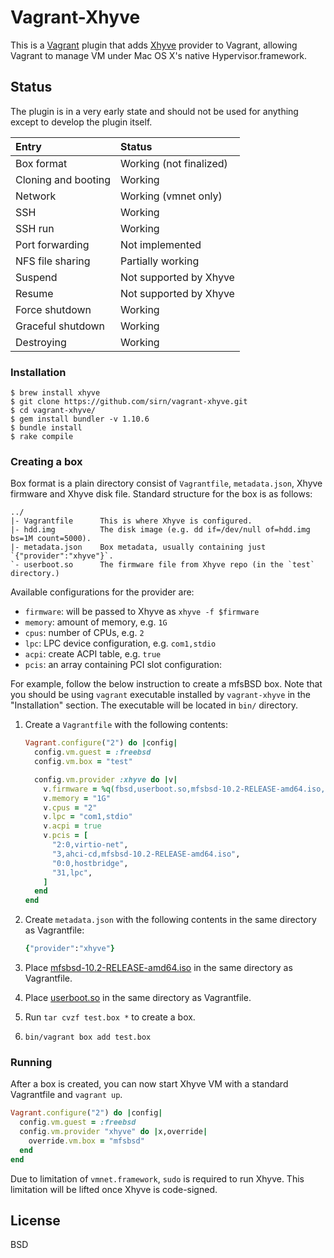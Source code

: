 # Vagrant-Xhyve

This is a [Vagrant](http://www.vagrantup.com/) plugin that adds [Xhyve](https://github.com/mist64/xhyve) provider to Vagrant, allowing Vagrant to manage VM under Mac OS X's native Hypervisor.framework.

## Status

The plugin is in a very early state and should not be used for anything except to develop the plugin itself.

| Entry               | Status
| :----------         | :-----
| Box format          | Working (not finalized)
| Cloning and booting | Working
| Network             | Working (vmnet only)
| SSH                 | Working
| SSH run             | Working
| Port forwarding     | Not implemented
| NFS file sharing    | Partially working
| Suspend             | Not supported by Xhyve
| Resume              | Not supported by Xhyve
| Force shutdown      | Working
| Graceful shutdown   | Working
| Destroying          | Working

### Installation

```shell
$ brew install xhyve
$ git clone https://github.com/sirn/vagrant-xhyve.git
$ cd vagrant-xhyve/
$ gem install bundler -v 1.10.6
$ bundle install
$ rake compile
```

### Creating a box

Box format is a plain directory consist of `Vagrantfile`, `metadata.json`, Xhyve firmware and Xhyve disk file. Standard structure for the box is as follows:

```
../
|- Vagrantfile      This is where Xhyve is configured.
|- hdd.img          The disk image (e.g. dd if=/dev/null of=hdd.img bs=1M count=5000).
|- metadata.json    Box metadata, usually containing just `{"provider":"xhyve"}`.
`- userboot.so      The firmware file from Xhyve repo (in the `test` directory.)
```

Available configurations for the provider are:

* `firmware`: will be passed to Xhyve as `xhyve -f $firmware`
* `memory`: amount of memory, e.g. `1G`
* `cpus`: number of CPUs, e.g. `2`
* `lpc`: LPC device configuration, e.g. `com1,stdio`
* `acpi`: create ACPI table, e.g. `true`
* `pcis`: an array containing PCI slot configuration:

For example, follow the below instruction to create a mfsBSD box. Note that you should be using `vagrant` executable installed by `vagrant-xhyve` in the "Installation" section. The executable will be located in `bin/` directory.

1. Create a `Vagrantfile` with the following contents:

    ```ruby
    Vagrant.configure("2") do |config|
      config.vm.guest = :freebsd
      config.vm.box = "test"

      config.vm.provider :xhyve do |v|
        v.firmware = %q(fbsd,userboot.so,mfsbsd-10.2-RELEASE-amd64.iso,"")
        v.memory = "1G"
        v.cpus = "2"
        v.lpc = "com1,stdio"
        v.acpi = true
        v.pcis = [
          "2:0,virtio-net",
          "3,ahci-cd,mfsbsd-10.2-RELEASE-amd64.iso",
          "0:0,hostbridge",
          "31,lpc",
        ]
      end
    end
    ```

2. Create `metadata.json` with the following contents in the same directory as Vagrantfile:

    ```ruby
    {"provider":"xhyve"}
    ```

3. Place [mfsbsd-10.2-RELEASE-amd64.iso](http://mfsbsd.vx.sk/) in the same directory as Vagrantfile.
4. Place [userboot.so](https://github.com/mist64/xhyve/tree/master/test) in the same directory as Vagrantfile.
5. Run `tar cvzf test.box *` to create a box.
6. `bin/vagrant box add test.box`

### Running

After a box is created, you can now start Xhyve VM with a standard Vagrantfile and `vagrant up`.

```ruby
Vagrant.configure("2") do |config|
  config.vm.guest = :freebsd
  config.vm.provider "xhyve" do |x,override|
    override.vm.box = "mfsbsd"
  end
end
```

Due to limitation of `vmnet.framework`, `sudo` is required to run Xhyve. This limitation will be lifted once Xhyve is code-signed.

## License

BSD
